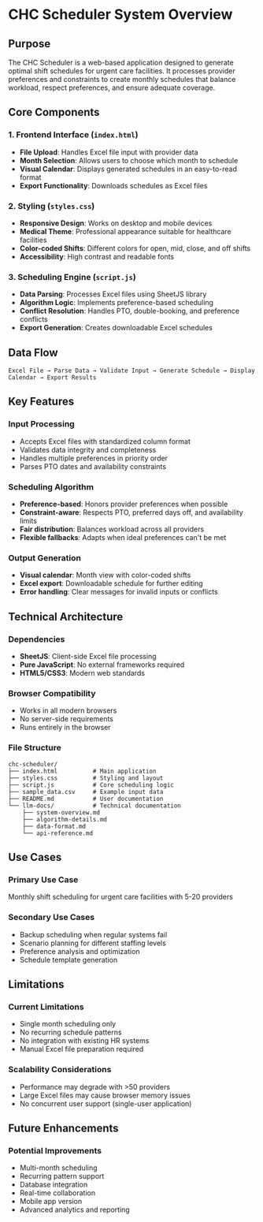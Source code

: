 # CHC Scheduler System Overview

## Purpose
The CHC Scheduler is a web-based application designed to generate optimal shift schedules for urgent care facilities. It processes provider preferences and constraints to create monthly schedules that balance workload, respect preferences, and ensure adequate coverage.

## Core Components

### 1. Frontend Interface (`index.html`)
- **File Upload**: Handles Excel file input with provider data
- **Month Selection**: Allows users to choose which month to schedule
- **Visual Calendar**: Displays generated schedules in an easy-to-read format
- **Export Functionality**: Downloads schedules as Excel files

### 2. Styling (`styles.css`)
- **Responsive Design**: Works on desktop and mobile devices
- **Medical Theme**: Professional appearance suitable for healthcare facilities
- **Color-coded Shifts**: Different colors for open, mid, close, and off shifts
- **Accessibility**: High contrast and readable fonts

### 3. Scheduling Engine (`script.js`)
- **Data Parsing**: Processes Excel files using SheetJS library
- **Algorithm Logic**: Implements preference-based scheduling
- **Conflict Resolution**: Handles PTO, double-booking, and preference conflicts
- **Export Generation**: Creates downloadable Excel schedules

## Data Flow

```
Excel File → Parse Data → Validate Input → Generate Schedule → Display Calendar → Export Results
```

## Key Features

### Input Processing
- Accepts Excel files with standardized column format
- Validates data integrity and completeness
- Handles multiple preferences in priority order
- Parses PTO dates and availability constraints

### Scheduling Algorithm
- **Preference-based**: Honors provider preferences when possible
- **Constraint-aware**: Respects PTO, preferred days off, and availability limits
- **Fair distribution**: Balances workload across all providers
- **Flexible fallbacks**: Adapts when ideal preferences can't be met

### Output Generation
- **Visual calendar**: Month view with color-coded shifts
- **Excel export**: Downloadable schedule for further editing
- **Error handling**: Clear messages for invalid inputs or conflicts

## Technical Architecture

### Dependencies
- **SheetJS**: Client-side Excel file processing
- **Pure JavaScript**: No external frameworks required
- **HTML5/CSS3**: Modern web standards

### Browser Compatibility
- Works in all modern browsers
- No server-side requirements
- Runs entirely in the browser

### File Structure
```
chc-scheduler/
├── index.html          # Main application
├── styles.css          # Styling and layout
├── script.js           # Core scheduling logic
├── sample_data.csv     # Example input data
├── README.md           # User documentation
└── llm-docs/           # Technical documentation
    ├── system-overview.md
    ├── algorithm-details.md
    ├── data-format.md
    └── api-reference.md
```

## Use Cases

### Primary Use Case
Monthly shift scheduling for urgent care facilities with 5-20 providers

### Secondary Use Cases
- Backup scheduling when regular systems fail
- Scenario planning for different staffing levels
- Preference analysis and optimization
- Schedule template generation

## Limitations

### Current Limitations
- Single month scheduling only
- No recurring schedule patterns
- No integration with existing HR systems
- Manual Excel file preparation required

### Scalability Considerations
- Performance may degrade with >50 providers
- Large Excel files may cause browser memory issues
- No concurrent user support (single-user application)

## Future Enhancements

### Potential Improvements
- Multi-month scheduling
- Recurring pattern support
- Database integration
- Real-time collaboration
- Mobile app version
- Advanced analytics and reporting
